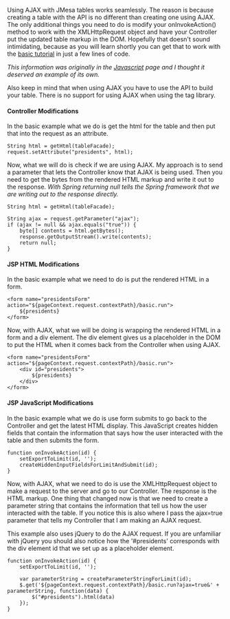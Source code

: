 Using AJAX with JMesa tables works seamlessly. The reason is because creating a table with the API is no different than creating one using AJAX. The only additional things you need to do is modify your onInvokeAction() method to work with the XMLHttpRequest object and have your Controller put the updated table markup in the DOM. Hopefully that doesn't sound intimidating, because as you will learn shortly you can get that to work with the [basic tutorial](BasicTutorial.md) in just a few lines of code.

_This information was originally in the [Javascript](Javascript.md) page and I thought it deserved an example of its own._

Also keep in mind that when using AJAX you have to use the API to build your table. There is no support for using AJAX when using the tag library.

#### Controller Modifications ####

In the basic example what we do is get the html for the table and then put that into the request as an attribute.

```
String html = getHtml(tableFacade);
request.setAttribute("presidents", html);
```

Now, what we will do is check if we are using AJAX. My approach is to send a parameter that lets the Controller know that AJAX is being used. Then you need to get the bytes from the rendered HTML markup and write it out to the response. _With Spring returning null tells the Spring framework that we are writing out to the response directly._

```
String html = getHtml(tableFacade);

String ajax = request.getParameter("ajax");
if (ajax != null && ajax.equals("true")) {
    byte[] contents = html.getBytes();
    response.getOutputStream().write(contents);
    return null;
}
```

#### JSP HTML Modifications ####

In the basic example what we need to do is put the rendered HTML in a form.

```
<form name="presidentsForm" action="${pageContext.request.contextPath}/basic.run">
    ${presidents}
</form>
```

Now, with AJAX, what we will be doing is wrapping the rendered HTML in a form and a div element. The div element gives us a placeholder in the DOM to put the HTML when it comes back from the Controller when using AJAX.

```
<form name="presidentsForm" action="${pageContext.request.contextPath}/basic.run">
    <div id="presidents">
        ${presidents}
    </div>
</form>
```

#### JSP JavaScript Modifications ####

In the basic example what we do is use form submits to go back to the Controller and get the latest HTML display. This JavaScript creates hidden fields that contain the information that says how the user interacted with the table and then submits the form.

```
function onInvokeAction(id) {
    setExportToLimit(id, '');
    createHiddenInputFieldsForLimitAndSubmit(id);
}
```

Now, with AJAX, what we need to do is use the XMLHttpRequest object to make a request to the server and go to our Controller. The response is the HTML markup. One thing that changed now is that we need to create a parameter string that contains the information that tell us how the user interacted with the table. If you notice this is also where I pass the ajax=true parameter that tells my Controller that I am making an AJAX request.

This example also uses jQuery to do the AJAX request. If you are unfamiliar with jQuery you should also notice how the '#presidents' corresponds with the div element id that we set up as a placeholder element.

```
function onInvokeAction(id) {
    setExportToLimit(id, '');

    var parameterString = createParameterStringForLimit(id);
    $.get('${pageContext.request.contextPath}/basic.run?ajax=true&' + parameterString, function(data) {
        $("#presidents").html(data)
    });
}
```